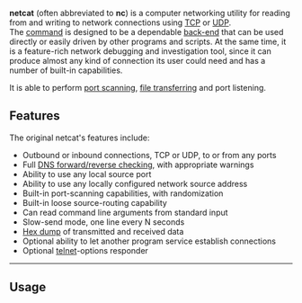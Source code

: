 **netcat** (often abbreviated to **nc**) is a computer networking utility for reading from and writing to network connections using [TCP](https://en.wikipedia.org/wiki/Transmission_Control_Protocol "Transmission Control Protocol") or [UDP](https://en.wikipedia.org/wiki/User_Datagram_Protocol "User Datagram Protocol"). The [command](https://en.wikipedia.org/wiki/Command_(computing) "Command (computing)") is designed to be a dependable [back-end](https://en.wikipedia.org/wiki/Front_and_back_ends "Front and back ends") that can be used directly or easily driven by other programs and scripts. At the same time, it is a feature-rich network debugging and investigation tool, since it can produce almost any kind of connection its user could need and has a number of built-in capabilities.

It is able to perform [port scanning](https://en.wikipedia.org/wiki/Port_scanner "Port scanner"), [file transferring](https://en.wikipedia.org/wiki/File_transfer "File transfer") and port listening.
## Features

The original netcat's features include:
- Outbound or inbound connections, TCP or UDP, to or from any ports
- Full [DNS forward/reverse checking](https://en.wikipedia.org/wiki/Reverse_DNS_lookup "Reverse DNS lookup"), with appropriate warnings
- Ability to use any local source port
- Ability to use any locally configured network source address
- Built-in port-scanning capabilities, with randomization
- Built-in loose source-routing capability
- Can read command line arguments from standard input
- Slow-send mode, one line every N seconds
- [Hex dump](https://en.wikipedia.org/wiki/Hex_dump "Hex dump") of transmitted and received data
- Optional ability to let another program service establish connections
- Optional [telnet](https://en.wikipedia.org/wiki/Telnet "Telnet")-options responder
----
## Usage
```bash

```
